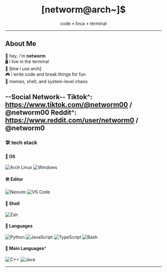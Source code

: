 <h1 align="center">[networm@arch~]$</h1>
<p align="center">code • linux • terminal</p>

---
## About Me

👋 hey, i'm **networm**  
🖥️ i live in the terminal  
💾 [btw i use arch]  
🎮 i write code and break things for fun  
🐧 memes, shell, and system-level chaos

--Social Network--
Tiktok^: https://www.tiktok.com/@networm00 / @networm00
Reddit^: https://www.reddit.com/user/networm0 / @networm0
---

### 🛠 tech stack

#### 🧩 OS
![Arch Linux](https://img.shields.io/badge/Arch_Linux-1793D1?style=for-the-badge&logo=arch-linux&logoColor=white)
![Windows](https://img.shields.io/badge/Windows-0078D6?style=for-the-badge&logo=windows&logoColor=white)

#### 🛠️ Editor
![Neovim](https://img.shields.io/badge/Neovim-57A143?style=for-the-badge&logo=neovim&logoColor=white)
![VS Code](https://img.shields.io/badge/VS_Code-007ACC?style=for-the-badge&logo=visual-studio-code&logoColor=white)

#### 🐚 Shell
![Zsh](https://img.shields.io/badge/Zsh-89e051?style=for-the-badge&logo=gnu-bash&logoColor=white)

#### 💬 Languages
![Python](https://img.shields.io/badge/Python-3776AB?style=for-the-badge&logo=python&logoColor=white)
![JavaScript](https://img.shields.io/badge/JavaScript-F7DF1E?style=for-the-badge&logo=javascript&logoColor=black)
![TypeScript](https://img.shields.io/badge/TypeScript-3178C6?style=for-the-badge&logo=typescript&logoColor=white)
![Bash](https://img.shields.io/badge/Bash-4EAA25?style=for-the-badge&logo=gnu-bash&logoColor=white)

#### 🔧 Main Languages^
![C++](https://img.shields.io/badge/C++-00599C?style=for-the-badge&logo=c%2b%2b&logoColor=white)
![Java](https://img.shields.io/badge/Java-ED8B00?style=for-the-badge&logo=openjdk&logoColor=white)

---

